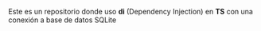 Este es un repositorio donde uso **di** (Dependency Injection) en **TS** con una conexión a base de datos SQLite
